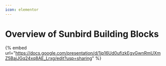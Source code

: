 ```yaml
---
icon: elementor
---
```


# Overview of Sunbird Building Blocks



{% embed url="https://docs.google.com/presentation/d/1jp16Ud0ufizkEgvGwnRmUXmZ5BajJGq24xq8AE_Lrxg/edit?usp=sharing" %}
